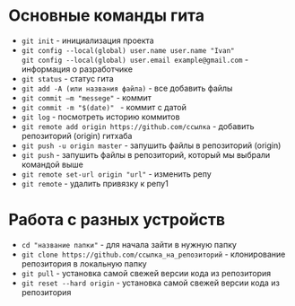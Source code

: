 # Основные команды гита
- `git init` - инициализация проекта
- `git config --local(global) user.name user.name "Ivan"` <br>
   `git config --local(global) user.email example@gmail.com` - информация о разработчике
- `git status` - статус гита
- `git add -A (или названия файла)` - все добавить файлы
- `git commit –m "messege"` - коммит
- `git commit -m "$(date)" ` - коммит с датой 
- `git log` - посмотреть историю коммитов
- `git remote add origin https://github.com/ссылка` - добавить репозиторий (origin) гитхаба
- `git push -u origin master` - запушить файлы в репозиторий (origin)
- `git push` - запушить файлы в репозиторий, который мы выбрали командой выше
- `git remote set-url origin "url"` - изменить репу
- `git remote` - удалить привязку к репу1

# Работа с разных устройств
- `cd "название папки"` - для начала зайти в нужную папку
- `git clone https://github.com/ссылка_на_репозиторий` - клонирование репозитория в локальную папку
- `git pull` - установка самой свежей версии кода из репозитория
- `git reset --hard origin` - установка самой свежей версии кода из репозитория

